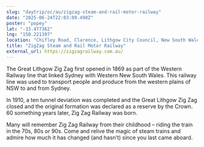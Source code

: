 ```yaml
---
slug: "daytrip/oc/au/zigzag-steam-and-rail-motor-railway"
date: "2025-06-24T22:03:09.490Z"
poster: "popey"
lat: "-33.477362"
lng: "150.221397"
location: "Chifley Road, Clarence, Lithgow City Council, New South Wales, 2790, Australia"
title: "ZigZag Steam and Rail Motor Railway"
external_url: https://zigzagrailway.com.au/
---
```

The Great Lithgow Zig Zag first opened in 1869 as part of the Western Railway line that linked Sydney with Western New South Wales. This railway line was used to transport people and produce from the western plains of NSW to and from Sydney.

In 1910, a ten tunnel deviation was completed and the Great Lithgow Zig Zag closed and the original formation was declared as a reserve by the Crown. 60 something years later, Zig Zag Railway was born.

Many will remember Zig Zag Railway from their childhood – riding the train in the 70s, 80s or 90s. Come and relive the magic of steam trains and admire how much it has changed (and hasn’t) since you last came aboard.